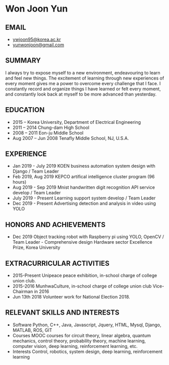 # Won Joon Yun<br>
## EMAIL 
   * ywjoon95@korea.ac.kr 
   * yunwonjoon@gmail.com   
## SUMMARY
   I always try to expose myself to a new environment, endeavouring to learn and feel new things. The excitement of learning through new experiences of every moment gives me a power to overcome every challenge that I face. I constantly record and organize things I have learned or felt every moment, and constantly look back at myself to be more advanced than yesterday.   
## EDUCATION 
   * 2015 –   Korea University, Department of Electrical Engineering
   * 2011 – 2014   Chung-dam High School 
   * 2008 – 2011   Eon-ju Middle School 
   * Aug 2007 – Jun 2008 Tenafly Middle School, NJ, U.S.A.   
## EXPERIENCE 
   * Jan 2019 - July 2019 KOEN business automation system design with Django / Team Leader 
   * Feb 2019, Aug 2019 KEPCO artifical intelligence cluster program (96 hours) 
   * Aug 2019 - Sep 2019 Mnist handwritten digit recognition API service develop / Team Leader 
   * July 2019 - Present  Learning support system develop / Team Leader  
   * Dec 2019 - Present  Advertising detection and analysis in video using YOLO      
## HONORS AND ACHIEVEMENTS
   * Dec 2019 Object tracking robot with Raspberry pi using YOLO, OpenCV / Team Leader     - Comprehensive design Hardware sector Excellence Prize, Korea University <br>
## EXTRACURRICULAR ACTIVITIES 
   * 2015-Present  Unipeace peace exhibition, in-school charge of college union club.
   * 2015-2016   MunhwaCulture, in-school charge of college union club    Vice-Chairman in 2016 
   * Jun 13th 2018 Volunteer work for National Election 2018.
   
## RELEVANT SKILLS AND INTERESTS 
   * Software  Python, C++, Java, Javascript, Jquery, HTML, Mysql, Django, MATLAB, ROS, GIT 
   * Courses MOOC courses for circuit theory, linear algebra, quantum mechanics, control theory, probability theory, machine learning, computer vision, deep learning, reinforcement learning, etc. 
   * Interests  Control, robotics, system design, deep learning, reinforcement learning 
   
